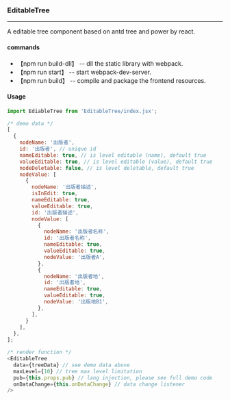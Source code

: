 ### EditableTree
--------------
A editable tree component based on antd tree and power by react.

#### commands
* 【npm run build-dll】 -- dll the static library with webpack.
* 【npm run start】 -- start webpack-dev-server.
* 【npm run build】 -- compile and package the frontend resources.

#### Usage
```js
import EdiableTree from 'EditableTree/index.jsx';

/* demo data */
[
  {
    nodeName: '出版者',
    id: '出版者', // unique id
    nameEditable: true, // is level editable (name), default true
    valueEditable: true, // is level editable (value), default true
    nodeDeletable: false, // is level deletable, default true
    nodeValue: [
      {
        nodeName: '出版者描述',
        isInEdit: true,
        nameEditable: true,
        valueEditable: true,
        id: '出版者描述',
        nodeValue: [
          {
            nodeName: '出版者名称',
            id: '出版者名称',
            nameEditable: true,
            valueEditable: true,
            nodeValue: '出版者A',
          },
          {
            nodeName: '出版者地',
            id: '出版者地',
            nameEditable: true,
            valueEditable: true,
            nodeValue: '出版地B1',
          },
        ],
      }
    ],
  },
];

/* render function */
<EditableTree
  data={treeData} // see demo data above
  maxLevel={10} // tree max level limitation
  pub={this.props.pub} // lang injection, please see full demo code
  onDataChange={this.onDataChange} // data change listener
/>
```